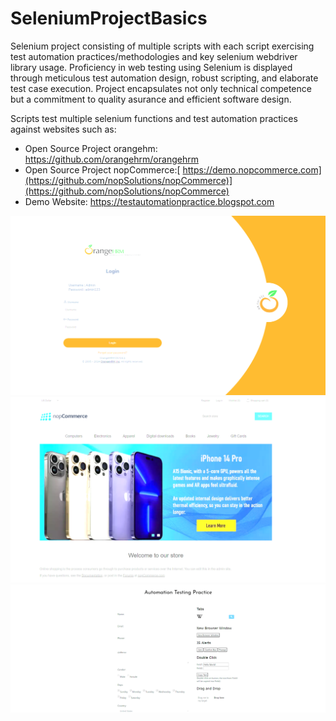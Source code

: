 # SeleniumProjectBasics
Selenium project consisting of multiple scripts with each script exercising test automation practices/methodologies and key selenium webdriver library usage. Proficiency in web testing using Selenium is displayed through meticulous test automation design, robust scripting, and elaborate test case execution. Project encapsulates not only technical competence but a commitment to quality asurance and efficient software design. 


Scripts test multiple selenium functions and test automation practices against websites such as:
* Open Source Project orangehm: https://github.com/orangehrm/orangehrm
* Open Source Project nopCommerce:[ https://demo.nopcommerce.com](https://github.com/nopSolutions/nopCommerce)](https://github.com/nopSolutions/nopCommerce)
* Demo Website: https://testautomationpractice.blogspot.com
<img src="./imgs/orangehrm.svg">
<img src="./imgs/nopcommerce.svg">
<img src="./imgs/automationpractice.svg">




